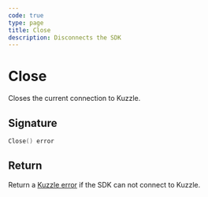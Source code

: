 ```yaml
---
code: true
type: page
title: Close
description: Disconnects the SDK
---
```


# Close

Closes the current connection to Kuzzle.

## Signature

```cpp
Close() error
```

## Return

Return a [Kuzzle error](/sdk/go/3/essentials/error-handling) if the SDK can not connect to Kuzzle.